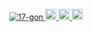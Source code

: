 <p align="left">
  <a href="https://github.com/17-gon/17-gon/">
    <img src="https://komarev.com/ghpvc/?username=17-gon" alt="17-gon" />
  </a>
  <a href="http://twitter.com/rikuinada17_gon">
    <img height="20" src="https://img.shields.io/twitter/follow/rikuinada17_gon?label=Twitter&logo=twitter&style=flat" />
  </a>
  <a href="https://github.com/17-gon">
    <img height="20" src="https://img.shields.io/github/followers/17-gon?label=follow&logo=github&style=flat" />
  </a>
  <a href="https://stackoverflow.com/users/5720201/17-gon">
    <img height="20" src="https://img.shields.io/stackexchange/stackoverflow/r/5720201?label=StackOverflow&logo=stack-overflow&style=flat" />
  </a>
</p>
